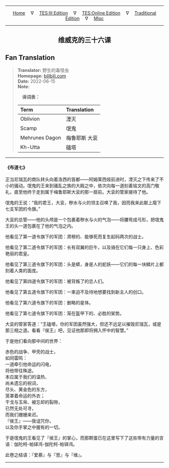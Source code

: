 
---

<!-- Jekyll Page Links -->

<center>
<a href="../../../../../../index.html">Home</a>
&emsp;&nabla;&emsp;
<a href="../../../../../index-tes3.html">TES:III Edition</a>
&emsp;&nabla;&emsp;
<a href="../../../../../index-teso.html">TES:Online Edition</a>
&emsp;&nabla;&emsp;
<a href="../../../../../index-traditional.html">Traditional Edition</a>
&emsp;&nabla;&emsp;
<a href="../../../../../index-misc.html">Misc</a>
</center>

<!-- Markdown Body Below: -->

---

<center>
<h2><span style="font-family:SimSun">维威克的三十六课</span></h2>
</center>

## Fan Translation

> __Translator:__ 野生的毒怪虫\
> __Homepage:__ [bilibili.com][1]\
> __Date:__ 2022-06-15\
> __Note:__
>
> &emsp;__译词表：__
>
> | Term                               | Translation |
> |:-----------------------------------|:------------|
> | Oblivion                           | 湮灭 |
> | Scamp                              | 氓鬼 |
> | Mehrunes Dagon                     | 梅鲁耶斯 大衮 |
> | Kh-Utta                            | 磕塔 |

[1]: https://www.bilibili.com/opus/672112805185323008/

---

#### 《布道七》

正当尼瑞瓦的商队转头向着洛西的首都——阿姆莱西娅前进时，湮灭之下传来了不小的骚动。氓鬼的王来到骚乱之族的大殿之中，依次向每一道刻着铭文的高门敬礼，直至他终于走到属于梅鲁耶斯大衮的那一扇前。大衮的管家接待了他。

氓鬼的王说：“我的君王，大衮，秽水与火的领主召唤了我，因而我来此献上麾下七支军团的令旗。”

大衮的总管——他的头颅是一个包裹着秽水与火的气泡——将腰弯成弓形，把氓鬼王的头一道包裹在了他的气泡之内。

他看见了第一道令旗下的军团：肃穆的、能够死而复生起码两次的战士。

他看见了第二道令旗下的军团：长有双翼的巨牛，以及骑在它们每一只身上、色彩艳丽的君皇。

他看见了第三道令旗下的军团：头是蟒，身是人的蛇妖——它们的每一块鳞片上都刻着人类的面庞。

他看见了第四道令旗下的军团：被背叛了的恋人们。

他看见了第五道令旗下的军团：一束迫不及待地想要找到新主人的创口。

他看见了第六道令旗下的军团：删略的星体。

他看见了第七道令旗下的军团：笼在盔甲下的、必胜的架势。

大衮的管家答道：“王磕塔，你的军团虽然强大，但还不远足以摧毁尼瑞瓦，或是那三相之道。看看『侯王』吧，见证他那即将拥入怀中的智慧。”

于是他们看向那中间的世界：

赤色的战争、甲壳的战士，\
如同雷鸣：\
一道牵引他命运的闪电，\
将他带往殊途。\
本应属于我们的温热、\
尚未遗忘的祝词，\
尽头、黄金色的东方，\
笼罩着命运的外衣；\
干戈与玉帛、被忘却的裂隙，\
已然无处可寻，\
而我们姗姗来迟。\
『侯王』——我诅咒你，\
以及你手掌之中握有的一切。

于是氓鬼的王看见了『侯王』的掌心，而那颗蛋已在这里写下了这些带有力量的言语：伽陀柯-帕铎鸿-伽陀柯-帕铎鸿。

此卷之结语：『爱慕』与『思』与『维』。

---
